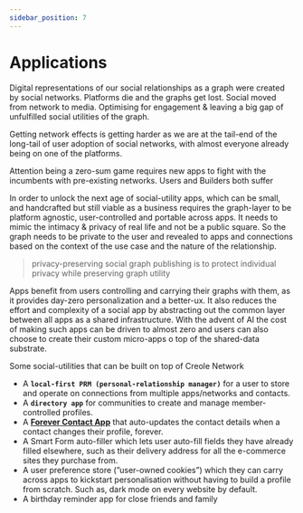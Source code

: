 ```yaml
---
sidebar_position: 7
---
```


# Applications
Digital representations of our social relationships as a graph were created by social networks. Platforms die and the graphs get lost. Social moved from network to media. Optimising for engagement & leaving a big gap of unfulfilled social utilities of the graph.

Getting network effects is getting harder as we are at the tail-end of the long-tail of user adoption of social networks, with almost everyone already being on one of the platforms.

Attention being a zero-sum game requires new apps to fight with the incumbents with pre-existing networks. Users and Builders both suffer

In order to unlock the next age of social-utility apps, which can be small, and handcrafted but still viable as a business requires the graph-layer to be platform agnostic, user-controlled and portable across apps. 
It needs to mimic the intimacy & privacy of real life and not be a public square. So the graph needs to be private to the user and revealed to apps and connections based on the context of the use case and the nature of the relationship.

> privacy-preserving social graph publishing is to protect individual privacy while
preserving graph utility
 
Apps benefit from users controlling and carrying their graphs with them, as it provides day-zero personalization and a better-ux. It also reduces the effort and complexity of a social app by abstracting out the common layer between all apps as a shared infrastructure.
With the advent of AI the cost of making such apps can be driven to almost zero and users can also choose to create their custom micro-apps o top of the shared-data substrate.

Some social-utilities that can be built on top of Creole Network

- A **`local-first PRM (personal-relationship manager)`** for a user to store and operate on connections from multiple apps/networks and contacts.
- A **`directory app`** for communities to create and manage member-controlled profiles.
- A [**Forever Contact App**](https://www.windley.com/liveweb/forever/forever.shtml) that auto-updates the contact details when a contact changes their profile, forever.
- A Smart Form auto-filler which lets user auto-fill fields they have already filled elsewhere, such as their delivery address for all the e-commerce sites they purchase from.
- A user preference store (”user-owned cookies”) which they can carry across apps to kickstart personalisation without having to build a profile from scratch. Such as, dark mode on every website by default.
- A birthday reminder app for close friends and family